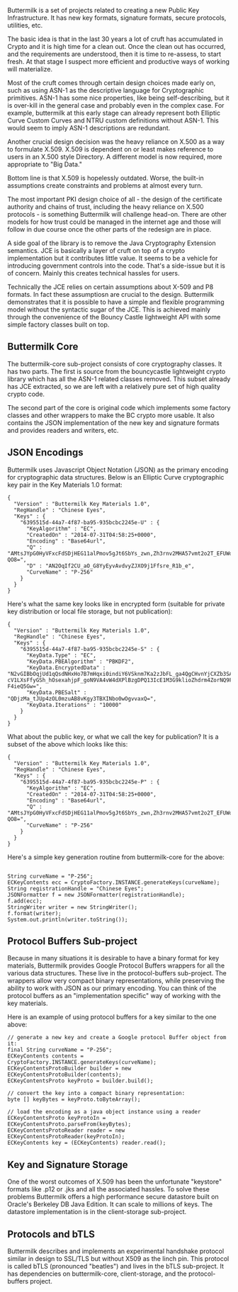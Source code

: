 Buttermilk is a set of projects related to creating a new Public Key Infrastructure. It has new key formats, signature formats, secure protocols, utilities, etc.

The basic idea is that in the last 30 years a lot of cruft has accumulated in Crypto and it is high time for a clean out. Once the clean out has occurred, and the requirements are understood, then it is time to re-assess, to start fresh. At that stage I suspect more efficient and productive ways of working will materialize.

Most of the cruft comes through certain design choices made early on, such as using ASN-1 as the descriptive language for Cryptographic primitives. ASN-1 has some nice properties, like being self-describing, but it is over-kill in the general case and probably even in the complex case. For example, buttermilk at this early stage can already represent both Elliptic Curve Custom Curves and NTRU custom definitions without ASN-1. This would seem to imply ASN-1 descriptions are redundant.

Another crucial design decision was the heavy reliance on X.500 as a way to formulate X.509. X.509 is dependent on or least makes reference to users in an X.500 style Directory. A different model is now required, more appropriate to "Big Data."

Bottom line is that X.509 is hopelessly outdated. Worse, the built-in assumptions create constraints and problems at almost every turn.

The most important PKI design choice of all - the design of the certificate authority and chains of trust, including the heavy reliance on X.500 protocols - is something Buttermilk will challenge head-on. There are other models for how trust could be managed in the internet age and those will follow in due course once the other parts of the redesign are in place.

A side goal of the library is to remove the Java Cryptography Extension semantics. JCE is basically a layer of cruft on top of a crypto implementation but it contributes little value. It seems to be a vehicle for introducing government controls into the code. That's a side-issue but it is of concern. Mainly this creates technical hassles for users.

Technically the JCE relies on certain assumptions about X-509 and P8 formats. In fact these assumptiosn are crucial to the design. Buttermilk demonstrates that it is possible to have a simple and flexible programming model without the syntactic sugar of the JCE. This is achieved mainly through the convenience of the Bouncy Castle lightweight API with some simple factory classes built on top.

## Buttermilk Core ##

The buttermilk-core sub-project consists of core cryptography classes. It has two parts. The first is source from the bouncycastle lightweight crypto library which has all the ASN-1 related classes removed. This subset already has JCE extracted, so we are left with a relatively pure set of high quality crypto code.

The second part of the core is original code which implements some factory classes and other wrappers to make the BC crypto more usable. It also contains the JSON implementation of the new key and signature formats and provides readers and writers, etc.

## JSON Encodings ##

Buttermilk uses Javascript Object Notation (JSON) as the primary encoding for cryptographic data structures. Below is an Elliptic Curve cryptographic key pair in the Key Materials 1.0 format:

```
{
  "Version" : "Buttermilk Key Materials 1.0",
  "RegHandle" : "Chinese Eyes",
  "Keys" : {
    "6395515d-44a7-4f87-ba95-935bcbc2245e-U" : {
      "KeyAlgorithm" : "EC",
      "CreatedOn" : "2014-07-31T04:58:25+0000",
      "Encoding" : "Base64url",
      "Q" : "AMtsJYpG0HyVFxcFdSDjHEG11alPmov5gJt6SbYs_zwn,Zh3rnv2MHA57vmt2o2T_EFUWoHcNXBB2RgtTgU2-QO8=",
      "D" : "AN2OqIf2CU_aO_G8YyEyvAvdvyZJXO9j1Ffsre_R1b_e",
      "CurveName" : "P-256"
    }
  }
}
```

Here's what the same key looks like in encrypted form (suitable for private key distribution or local file storage, but not publication):

```
{
  "Version" : "Buttermilk Key Materials 1.0",
  "RegHandle" : "Chinese Eyes",
  "Keys" : {
    "6395515d-44a7-4f87-ba95-935bcbc2245e-S" : {
      "KeyData.Type" : "EC",
      "KeyData.PBEAlgorithm" : "PBKDF2",
      "KeyData.EncryptedData" : "N2vGIBbOqjUd1qQsdNHxHo7B7mHqxi0indiY6VSknm7Ka2zJbFL_ga4QgCHvnYjCXZb3SAvbHKAhpbuhRquxMyrR4Cn6GWURNuKQlUeeJyydXIVCslrkuJR2WyRXYFVkzIFpSK_7EtMM0gFctMgv8AjejFGQf1TeOe3v8o_SRw9ER12rKwUgYsUnR7Ta1qDv24nNN9AAi2xAGQ0s_6ZHSW6o3KenoCB2W2dsD3tcrLn7t45jEpcevrlVZaqsa4VUmNxDoMnx5-cV1LXsFfyGSh_hOsexahjpF_goN9VA4vW4dXPlBzgDPQ13IcE1M3G9klioZhdrm4ZorNQ9F94VRt7SaA6Z_1s3tjKADqUSW3I6Lh_M0trJzGIf3tb1EuBzvIUk8y3wXgbtDyAOBj10WJPMuoZ2oQEZgh4k5oOZYca2AWcUJjKH54mSAzpQk6tZkXlrOE_YWebfCdY0SK4R3HfXCUU2pGTMYE-F4ieQ5Gw=",
      "KeyData.PBESalt" : "QDjzMa_tJUp4zOL0mzuAB8vKgy3TBXINbo0wOgvvaxQ=",
      "KeyData.Iterations" : "10000"
    }
  }
}
```

What about the public key, or what we call the key for publication? It is a subset of the above which looks like this:

```
{
  "Version" : "Buttermilk Key Materials 1.0",
  "RegHandle" : "Chinese Eyes",
  "Keys" : {
    "6395515d-44a7-4f87-ba95-935bcbc2245e-P" : {
      "KeyAlgorithm" : "EC",
      "CreatedOn" : "2014-07-31T04:58:25+0000",
      "Encoding" : "Base64url",
      "Q" : "AMtsJYpG0HyVFxcFdSDjHEG11alPmov5gJt6SbYs_zwn,Zh3rnv2MHA57vmt2o2T_EFUWoHcNXBB2RgtTgU2-QO8=",
      "CurveName" : "P-256"
    }
  }
}
```

Here's a simple key generation routine from buttermilk-core for the above:

```

String curveName = "P-256";
ECKeyContents ecc = CryptoFactory.INSTANCE.generateKeys(curveName);
String registrationHandle = "Chinese Eyes";
JSONFormatter f = new JSONFormatter(registrationHandle);
f.add(ecc);
StringWriter writer = new StringWriter();
f.format(writer);
System.out.println(writer.toString());

```

## Protocol Buffers Sub-project ##

Because in many situations it is desirable to have a binary format for key materials, Buttermilk provides Google Protocol Buffers wrappers for all the various data structures. These live in the protocol-buffers sub-project. The wrappers allow very compact binary representations, while preserving the ability to work with JSON as our primary encoding. You can think of the protocol buffers as an "implementation specific" way of working with the key materials.

Here is an example of using protocol buffers for a key similar to the one above:

```
// generate a new key and create a Google protocol Buffer object from it:
final String curveName = "P-256"; 
ECKeyContents contents = CryptoFactory.INSTANCE.generateKeys(curveName);
ECKeyContentsProtoBuilder builder = new ECKeyContentsProtoBuilder(contents);
ECKeyContentsProto keyProto = builder.build();
		
// convert the key into a compact binary representation:
byte [] keyBytes = keyProto.toByteArray();
		
// load the encoding as a java object instance using a reader
ECKeyContentsProto keyProtoIn = ECKeyContentsProto.parseFrom(keyBytes);
ECKeyContentsProtoReader reader = new ECKeyContentsProtoReader(keyProtoIn);
ECKeyContents key = (ECKeyContents) reader.read();
```

## Key and Signature Storage ##

One of the worst outcomes of X.509 has been the unfortunate "keystore" formats like .p12 or .jks and all the associated hassles. To solve these problems Buttermilk offers a high performance secure datastore built on Oracle's Berkeley DB Java Edition. It can scale to millions of keys. The datastore implementation is in the client-storage sub-project.

## Protocols and bTLS ##

Buttermilk describes and implements an experimental handshake protocol similar in design to SSL/TLS but without X509 as the linch pin. This protocol is called bTLS (pronounced "beatles") and lives in the bTLS sub-project. It has dependencies on buttermilk-core, client-storage, and the protocol-buffers project.




